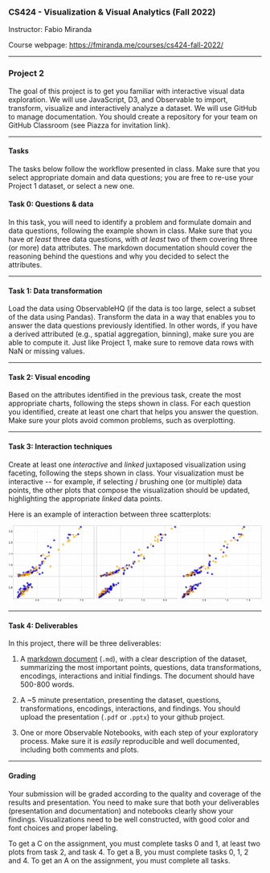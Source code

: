 ### CS424 - Visualization & Visual Analytics (Fall 2022)

Instructor: Fabio Miranda

Course webpage: https://fmiranda.me/courses/cs424-fall-2022/

---

### Project 2
The goal of this project is to get you familiar with interactive visual data exploration. We will use JavaScript, D3, and Observable to import, transform, visualize and interactively analyze a dataset. We will use GitHub to manage documentation. You should create a repository for your team on GitHub Classroom (see Piazza for invitation link).

---

#### Tasks

The tasks below follow the workflow presented in class. Make sure that you select appropriate domain and data questions; you are free to re-use your Project 1 dataset, or select a new one.

#### Task 0: Questions & data

In this task, you will need to identify a problem and formulate domain and data questions, following the example shown in class. Make sure that you have *at least* three data questions, with *at least* two of them covering three (or more) data attributes. The markdown documentation should cover the reasoning behind the questions and why you decided to select the attributes.

---

#### Task 1: Data transformation

Load the data using ObservableHQ (if the data is too large, select a subset of the data using Pandas). Transform the data in a way that enables you to answer the data questions previously identified. In other words, if you have a derived attributed (e.g., spatial aggregation, binning), make sure you are able to compute it. Just like Project 1, make sure to remove data rows with NaN or missing values.

---

#### Task 2: Visual encoding

Based on the attributes identified in the previous task, create the most appropriate charts, following the steps shown in class. For each question you identified, create at least one chart that helps you answer the question. Make sure your plots avoid common problems, such as overplotting.

---

#### Task 3: Interaction techniques

Create at least one *interactive* and *linked* juxtaposed visualization using faceting, following the steps shown in class. Your visualization must be interactive -- for example, if selecting / brushing one (or multiple) data points, the other plots that compose the visualization should be updated, highlighting the appropriate *linked* data points.

Here is an example of interaction between three scatterplots:

![Example](example.gif)

---

#### Task 4: Deliverables

In this project, there will be three deliverables:

1) A [markdown document](https://www.markdownguide.org/getting-started/) (``.md``), with a clear description of the dataset, summarizing the most important points, questions, data transformations, encodings, interactions and initial findings. The document should have 500-800 words.

2) A ~5 minute presentation, presenting the dataset, questions, transformations, encodings, interactions, and findings. You should upload the presentation (``.pdf`` or ``.pptx``) to your github project.

3) One or more Observable Notebooks, with each step of your exploratory process. Make sure it is *easily* reproducible and well documented, including both comments and plots.

---

#### Grading

Your submission will be graded according to the quality and coverage of the results and presentation. You need to make sure that both your deliverables (presentation and documentation) and notebooks clearly show your findings. Visualizations need to be well constructed, with good color and font choices and proper labeling.

To get a C on the assignment, you must complete tasks 0 and 1, at least two plots from task 2, and task 4. To get a B, you must complete tasks 0, 1, 2 and 4. To get an A on the assignment, you must complete all tasks.
